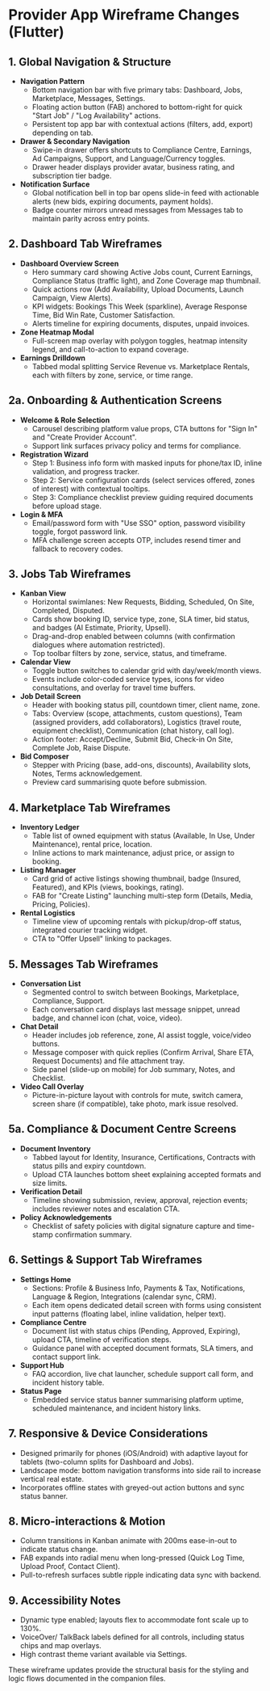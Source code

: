 # Provider App Wireframe Changes (Flutter)

## 1. Global Navigation & Structure
- **Navigation Pattern**
  - Bottom navigation bar with five primary tabs: Dashboard, Jobs, Marketplace, Messages, Settings.
  - Floating action button (FAB) anchored to bottom-right for quick "Start Job" / "Log Availability" actions.
  - Persistent top app bar with contextual actions (filters, add, export) depending on tab.
- **Drawer & Secondary Navigation**
  - Swipe-in drawer offers shortcuts to Compliance Centre, Earnings, Ad Campaigns, Support, and Language/Currency toggles.
  - Drawer header displays provider avatar, business rating, and subscription tier badge.
- **Notification Surface**
  - Global notification bell in top bar opens slide-in feed with actionable alerts (new bids, expiring documents, payment holds).
  - Badge counter mirrors unread messages from Messages tab to maintain parity across entry points.

## 2. Dashboard Tab Wireframes
- **Dashboard Overview Screen**
  - Hero summary card showing Active Jobs count, Current Earnings, Compliance Status (traffic light), and Zone Coverage map thumbnail.
  - Quick actions row (Add Availability, Upload Documents, Launch Campaign, View Alerts).
  - KPI widgets: Bookings This Week (sparkline), Average Response Time, Bid Win Rate, Customer Satisfaction.
  - Alerts timeline for expiring documents, disputes, unpaid invoices.
- **Zone Heatmap Modal**
  - Full-screen map overlay with polygon toggles, heatmap intensity legend, and call-to-action to expand coverage.
- **Earnings Drilldown**
  - Tabbed modal splitting Service Revenue vs. Marketplace Rentals, each with filters by zone, service, or time range.

## 2a. Onboarding & Authentication Screens
- **Welcome & Role Selection**
  - Carousel describing platform value props, CTA buttons for "Sign In" and "Create Provider Account".
  - Support link surfaces privacy policy and terms for compliance.
- **Registration Wizard**
  - Step 1: Business info form with masked inputs for phone/tax ID, inline validation, and progress tracker.
  - Step 2: Service configuration cards (select services offered, zones of interest) with contextual tooltips.
  - Step 3: Compliance checklist preview guiding required documents before upload stage.
- **Login & MFA**
  - Email/password form with "Use SSO" option, password visibility toggle, forgot password link.
  - MFA challenge screen accepts OTP, includes resend timer and fallback to recovery codes.

## 3. Jobs Tab Wireframes
- **Kanban View**
  - Horizontal swimlanes: New Requests, Bidding, Scheduled, On Site, Completed, Disputed.
  - Cards show booking ID, service type, zone, SLA timer, bid status, and badges (AI Estimate, Priority, Upsell).
  - Drag-and-drop enabled between columns (with confirmation dialogues where automation restricted).
  - Top toolbar filters by zone, service, status, and timeframe.
- **Calendar View**
  - Toggle button switches to calendar grid with day/week/month views.
  - Events include color-coded service types, icons for video consultations, and overlay for travel time buffers.
- **Job Detail Screen**
  - Header with booking status pill, countdown timer, client name, zone.
  - Tabs: Overview (scope, attachments, custom questions), Team (assigned providers, add collaborators), Logistics (travel route, equipment checklist), Communication (chat history, call log).
  - Action footer: Accept/Decline, Submit Bid, Check-in On Site, Complete Job, Raise Dispute.
- **Bid Composer**
  - Stepper with Pricing (base, add-ons, discounts), Availability slots, Notes, Terms acknowledgement.
  - Preview card summarising quote before submission.

## 4. Marketplace Tab Wireframes
- **Inventory Ledger**
  - Table list of owned equipment with status (Available, In Use, Under Maintenance), rental price, location.
  - Inline actions to mark maintenance, adjust price, or assign to booking.
- **Listing Manager**
  - Card grid of active listings showing thumbnail, badge (Insured, Featured), and KPIs (views, bookings, rating).
  - FAB for "Create Listing" launching multi-step form (Details, Media, Pricing, Policies).
- **Rental Logistics**
  - Timeline view of upcoming rentals with pickup/drop-off status, integrated courier tracking widget.
  - CTA to "Offer Upsell" linking to packages.

## 5. Messages Tab Wireframes
- **Conversation List**
  - Segmented control to switch between Bookings, Marketplace, Compliance, Support.
  - Each conversation card displays last message snippet, unread badge, and channel icon (chat, voice, video).
- **Chat Detail**
  - Header includes job reference, zone, AI assist toggle, voice/video buttons.
  - Message composer with quick replies (Confirm Arrival, Share ETA, Request Documents) and file attachment tray.
  - Side panel (slide-up on mobile) for Job summary, Notes, and Checklist.
- **Video Call Overlay**
  - Picture-in-picture layout with controls for mute, switch camera, screen share (if compatible), take photo, mark issue resolved.

## 5a. Compliance & Document Centre Screens
- **Document Inventory**
  - Tabbed layout for Identity, Insurance, Certifications, Contracts with status pills and expiry countdown.
  - Upload CTA launches bottom sheet explaining accepted formats and size limits.
- **Verification Detail**
  - Timeline showing submission, review, approval, rejection events; includes reviewer notes and escalation CTA.
- **Policy Acknowledgements**
  - Checklist of safety policies with digital signature capture and time-stamp confirmation summary.

## 6. Settings & Support Tab Wireframes
- **Settings Home**
  - Sections: Profile & Business Info, Payments & Tax, Notifications, Language & Region, Integrations (calendar sync, CRM).
  - Each item opens dedicated detail screen with forms using consistent input patterns (floating label, inline validation, helper text).
- **Compliance Centre**
  - Document list with status chips (Pending, Approved, Expiring), upload CTA, timeline of verification steps.
  - Guidance panel with accepted document formats, SLA timers, and contact support link.
- **Support Hub**
  - FAQ accordion, live chat launcher, schedule support call form, and incident history table.
- **Status Page**
  - Embedded service status banner summarising platform uptime, scheduled maintenance, and incident history links.

## 7. Responsive & Device Considerations
- Designed primarily for phones (iOS/Android) with adaptive layout for tablets (two-column splits for Dashboard and Jobs).
- Landscape mode: bottom navigation transforms into side rail to increase vertical real estate.
- Incorporates offline states with greyed-out action buttons and sync status banner.

## 8. Micro-interactions & Motion
- Column transitions in Kanban animate with 200ms ease-in-out to indicate status change.
- FAB expands into radial menu when long-pressed (Quick Log Time, Upload Proof, Contact Client).
- Pull-to-refresh surfaces subtle ripple indicating data sync with backend.

## 9. Accessibility Notes
- Dynamic type enabled; layouts flex to accommodate font scale up to 130%.
- VoiceOver/ TalkBack labels defined for all controls, including status chips and map overlays.
- High contrast theme variant available via Settings.

These wireframe updates provide the structural basis for the styling and logic flows documented in the companion files.
